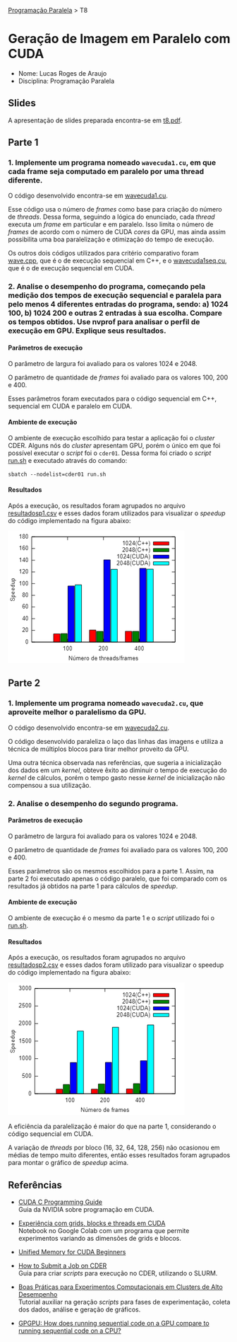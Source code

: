 [Programação Paralela](https://github.com/lucasroges/elc139-2019a) > T8

# Geração de Imagem em Paralelo com CUDA

- Nome: Lucas Roges de Araujo
- Disciplina: Programação Paralela

## Slides

A apresentação de slides preparada encontra-se em [t8.pdf](t8.pdf).

## Parte 1

### 1. Implemente um programa nomeado `wavecuda1.cu`, em que cada frame seja computado em paralelo por uma thread diferente.

O código desenvolvido encontra-se em [wavecuda1.cu](wavecuda1.cu).

Esse código usa o número de *frames* como base para criação do número de *threads*. Dessa forma, seguindo a lógica do enunciado, cada *thread* executa um *frame* em particular e em paralelo. Isso limita o número de *frames* de acordo com o número de CUDA *cores* da GPU, mas ainda assim possibilita uma boa paralelização e otimização do tempo de execução.

Os outros dois códigos utilizados para critério comparativo foram [wave.cpp](wave/wave.cpp), que é o de execução sequencial em C++, e o [wavecuda1seq.cu](parte1/wavecuda1seq.cu), que é o de execução sequencial em CUDA.

### 2. Analise o desempenho do programa, começando pela medição dos tempos de execução sequencial e paralela para pelo menos 4 diferentes entradas do programa, sendo: a) 1024 100, b) 1024 200 e outras 2 entradas à sua escolha. Compare os tempos obtidos. Use nvprof para analisar o perfil de execução em GPU. Explique seus resultados.

#### Parâmetros de execução

O parâmetro de largura foi avaliado para os valores 1024 e 2048.

O parâmetro de quantidade de *frames* foi avaliado para os valores 100, 200 e 400.

Esses parâmetros foram executados para o código sequencial em C++, sequencial em CUDA e paralelo em CUDA.

#### Ambiente de execução

O ambiente de execução escolhido para testar a aplicação foi o *cluster* CDER. Alguns nós do *cluster* apresentam GPU, porém o único em que foi possível executar o *script* foi o `cder01`. Dessa forma foi criado o *script* [run.sh](parte1/run.sh) e executado através do comando:

```
sbatch --nodelist=cder01 run.sh
```

#### Resultados

Após a execução, os resultados foram agrupados no arquivo [resultadosp1.csv](parte1/resultadosp1.csv) e esses dados foram utilizados para visualizar o *speedup* do código implementado na figura abaixo:

![speedup-p1](parte1/speedup-parte1.png)

## Parte 2

### 1. Implemente um programa nomeado `wavecuda2.cu`, que aproveite melhor o paralelismo da GPU.

O código desenvolvido encontra-se em [wavecuda2.cu](wavecuda2.cu).

O código desenvolvido paraleliza o laço das linhas das imagens e utiliza a técnica de múltiplos blocos para tirar melhor proveito da GPU.

Uma outra técnica observada nas referências, que sugeria a inicialização dos dados em um *kernel*, obteve êxito ao diminuir o tempo de execução do *kernel* de cálculos, porém o tempo gasto nesse *kernel* de inicialização não compensou a sua utilização.

### 2. Analise o desempenho do segundo programa.

#### Parâmetros de execução

O parâmetro de largura foi avaliado para os valores 1024 e 2048.

O parâmetro de quantidade de *frames* foi avaliado para os valores 100, 200 e 400.

Esses parâmetros são os mesmos escolhidos para a parte 1. Assim, na parte 2 foi executado apenas o código paralelo, que foi comparado com os resultados já obtidos na parte 1 para cálculos de *speedup*.

#### Ambiente de execução

O ambiente de execução é o mesmo da parte 1 e o *script* utilizado foi o [run.sh](parte2/run.sh).

#### Resultados

Após a execução, os resultados foram agrupados no arquivo [resultadosp2.csv](parte2/resultadosp2.csv) e esses dados foram utilizado para visualizar o speedup do código implementado na figura abaixo:

![speedup-p2](parte2/speedup-parte2.png)

A eficiência da paralelização é maior do que na parte 1, considerando o código sequencial em CUDA.

A variação de *threads* por bloco (16, 32, 64, 128, 256) não ocasionou em médias de tempo muito diferentes, então esses resultados foram agrupados para montar o gráfico de *speedup* acima. 

## Referências

- [CUDA C Programming Guide](https://docs.nvidia.com/cuda/cuda-c-programming-guide/)  
  Guia da NVIDIA sobre programação em CUDA.
  
- [Experiência com grids, blocks e threads em CUDA](https://colab.research.google.com/drive/1uSTM6C0p4n4aAuvFksplqFxa4NG87rMp)  
  Notebook no Google Colab com um programa que permite experimentos variando as dimensões de grids e blocos.

- [Unified Memory for CUDA Beginners](https://devblogs.nvidia.com/unified-memory-cuda-beginners/)

- [How to Submit a Job on CDER](https://help.rs.gsu.edu/display/PD/How+to+Submit+a+Job+on+CDER)  
  Guia para criar *scripts* para execução no CDER, utilizando o SLURM.

- [Boas Práticas para Experimentos Computacionais em Clusters de Alto Desempenho](https://github.com/viniciusvgp/tutorial-mc-erad-2019)  
  Tutorial auxiliar na geração *scripts* para fases de experimentação, coleta dos dados, análise e geração de gráficos.

- [GPGPU: How does running sequential code on a GPU compare to running sequential code on a CPU?](https://www.quora.com/GPGPU-How-does-running-sequential-code-on-a-GPU-compare-to-running-sequential-code-on-a-CPU)